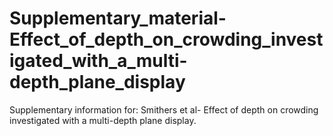 # Supplementary_material-Effect_of_depth_on_crowding_investigated_with_a_multi-depth_plane_display
Supplementary information for:  Smithers et al- Effect of depth on crowding investigated with a multi-depth plane display.
